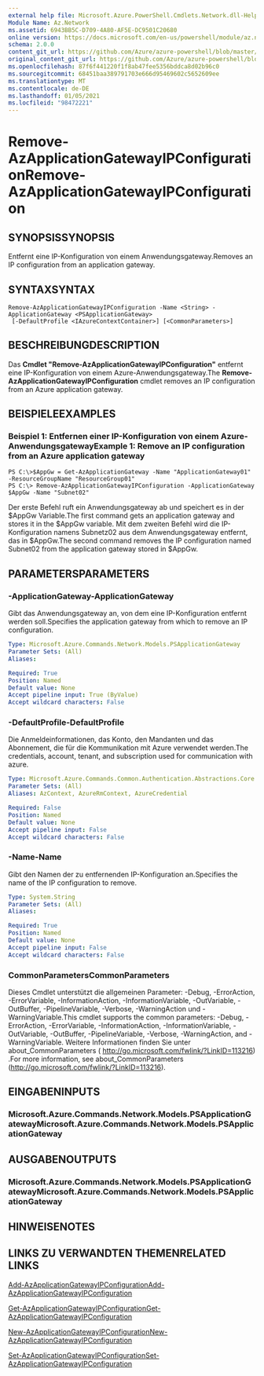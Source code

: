 ```yaml
---
external help file: Microsoft.Azure.PowerShell.Cmdlets.Network.dll-Help.xml
Module Name: Az.Network
ms.assetid: 6943BB5C-D709-4A80-AF5E-DC9501C20680
online version: https://docs.microsoft.com/en-us/powershell/module/az.network/remove-azapplicationgatewayipconfiguration
schema: 2.0.0
content_git_url: https://github.com/Azure/azure-powershell/blob/master/src/Network/Network/help/Remove-AzApplicationGatewayIPConfiguration.md
original_content_git_url: https://github.com/Azure/azure-powershell/blob/master/src/Network/Network/help/Remove-AzApplicationGatewayIPConfiguration.md
ms.openlocfilehash: 87f6f441220f1f8ab47fee5356bddca8d02b96c0
ms.sourcegitcommit: 68451baa389791703e666d95469602c5652609ee
ms.translationtype: MT
ms.contentlocale: de-DE
ms.lasthandoff: 01/05/2021
ms.locfileid: "98472221"
---
```

# <span data-ttu-id="7c14a-101">Remove-AzApplicationGatewayIPConfiguration</span><span class="sxs-lookup"><span data-stu-id="7c14a-101">Remove-AzApplicationGatewayIPConfiguration</span></span>

## <span data-ttu-id="7c14a-102">SYNOPSIS</span><span class="sxs-lookup"><span data-stu-id="7c14a-102">SYNOPSIS</span></span>
<span data-ttu-id="7c14a-103">Entfernt eine IP-Konfiguration von einem Anwendungsgateway.</span><span class="sxs-lookup"><span data-stu-id="7c14a-103">Removes an IP configuration from an application gateway.</span></span>

## <span data-ttu-id="7c14a-104">SYNTAX</span><span class="sxs-lookup"><span data-stu-id="7c14a-104">SYNTAX</span></span>

```
Remove-AzApplicationGatewayIPConfiguration -Name <String> -ApplicationGateway <PSApplicationGateway>
 [-DefaultProfile <IAzureContextContainer>] [<CommonParameters>]
```

## <span data-ttu-id="7c14a-105">BESCHREIBUNG</span><span class="sxs-lookup"><span data-stu-id="7c14a-105">DESCRIPTION</span></span>
<span data-ttu-id="7c14a-106">Das **Cmdlet "Remove-AzApplicationGatewayIPConfiguration"** entfernt eine IP-Konfiguration von einem Azure-Anwendungsgateway.</span><span class="sxs-lookup"><span data-stu-id="7c14a-106">The **Remove-AzApplicationGatewayIPConfiguration** cmdlet removes an IP configuration from an Azure application gateway.</span></span>

## <span data-ttu-id="7c14a-107">BEISPIELE</span><span class="sxs-lookup"><span data-stu-id="7c14a-107">EXAMPLES</span></span>

### <span data-ttu-id="7c14a-108">Beispiel 1: Entfernen einer IP-Konfiguration von einem Azure-Anwendungsgateway</span><span class="sxs-lookup"><span data-stu-id="7c14a-108">Example 1: Remove an IP configuration from an Azure application gateway</span></span>
```
PS C:\>$AppGw = Get-AzApplicationGateway -Name "ApplicationGateway01" -ResourceGroupName "ResourceGroup01"
PS C:\> Remove-AzApplicationGatewayIPConfiguration -ApplicationGateway $AppGw -Name "Subnet02"
```

<span data-ttu-id="7c14a-109">Der erste Befehl ruft ein Anwendungsgateway ab und speichert es in der $AppGw Variable.</span><span class="sxs-lookup"><span data-stu-id="7c14a-109">The first command gets an application gateway and stores it in the $AppGw variable.</span></span>
<span data-ttu-id="7c14a-110">Mit dem zweiten Befehl wird die IP-Konfiguration namens Subnetz02 aus dem Anwendungsgateway entfernt, das in $AppGw.</span><span class="sxs-lookup"><span data-stu-id="7c14a-110">The second command removes the IP configuration named Subnet02 from the application gateway stored in $AppGw.</span></span>

## <span data-ttu-id="7c14a-111">PARAMETERS</span><span class="sxs-lookup"><span data-stu-id="7c14a-111">PARAMETERS</span></span>

### <span data-ttu-id="7c14a-112">-ApplicationGateway</span><span class="sxs-lookup"><span data-stu-id="7c14a-112">-ApplicationGateway</span></span>
<span data-ttu-id="7c14a-113">Gibt das Anwendungsgateway an, von dem eine IP-Konfiguration entfernt werden soll.</span><span class="sxs-lookup"><span data-stu-id="7c14a-113">Specifies the application gateway from which to remove an IP configuration.</span></span>

```yaml
Type: Microsoft.Azure.Commands.Network.Models.PSApplicationGateway
Parameter Sets: (All)
Aliases:

Required: True
Position: Named
Default value: None
Accept pipeline input: True (ByValue)
Accept wildcard characters: False
```

### <span data-ttu-id="7c14a-114">-DefaultProfile</span><span class="sxs-lookup"><span data-stu-id="7c14a-114">-DefaultProfile</span></span>
<span data-ttu-id="7c14a-115">Die Anmeldeinformationen, das Konto, den Mandanten und das Abonnement, die für die Kommunikation mit Azure verwendet werden.</span><span class="sxs-lookup"><span data-stu-id="7c14a-115">The credentials, account, tenant, and subscription used for communication with azure.</span></span>

```yaml
Type: Microsoft.Azure.Commands.Common.Authentication.Abstractions.Core.IAzureContextContainer
Parameter Sets: (All)
Aliases: AzContext, AzureRmContext, AzureCredential

Required: False
Position: Named
Default value: None
Accept pipeline input: False
Accept wildcard characters: False
```

### <span data-ttu-id="7c14a-116">-Name</span><span class="sxs-lookup"><span data-stu-id="7c14a-116">-Name</span></span>
<span data-ttu-id="7c14a-117">Gibt den Namen der zu entfernenden IP-Konfiguration an.</span><span class="sxs-lookup"><span data-stu-id="7c14a-117">Specifies the name of the IP configuration to remove.</span></span>

```yaml
Type: System.String
Parameter Sets: (All)
Aliases:

Required: True
Position: Named
Default value: None
Accept pipeline input: False
Accept wildcard characters: False
```

### <span data-ttu-id="7c14a-118">CommonParameters</span><span class="sxs-lookup"><span data-stu-id="7c14a-118">CommonParameters</span></span>
<span data-ttu-id="7c14a-119">Dieses Cmdlet unterstützt die allgemeinen Parameter: -Debug, -ErrorAction, -ErrorVariable, -InformationAction, -InformationVariable, -OutVariable, -OutBuffer, -PipelineVariable, -Verbose, -WarningAction und -WarningVariable.</span><span class="sxs-lookup"><span data-stu-id="7c14a-119">This cmdlet supports the common parameters: -Debug, -ErrorAction, -ErrorVariable, -InformationAction, -InformationVariable, -OutVariable, -OutBuffer, -PipelineVariable, -Verbose, -WarningAction, and -WarningVariable.</span></span> <span data-ttu-id="7c14a-120">Weitere Informationen finden Sie unter about_CommonParameters ( http://go.microsoft.com/fwlink/?LinkID=113216) .</span><span class="sxs-lookup"><span data-stu-id="7c14a-120">For more information, see about_CommonParameters (http://go.microsoft.com/fwlink/?LinkID=113216).</span></span>

## <span data-ttu-id="7c14a-121">EINGABEN</span><span class="sxs-lookup"><span data-stu-id="7c14a-121">INPUTS</span></span>

### <span data-ttu-id="7c14a-122">Microsoft.Azure.Commands.Network.Models.PSApplicationGateway</span><span class="sxs-lookup"><span data-stu-id="7c14a-122">Microsoft.Azure.Commands.Network.Models.PSApplicationGateway</span></span>

## <span data-ttu-id="7c14a-123">AUSGABEN</span><span class="sxs-lookup"><span data-stu-id="7c14a-123">OUTPUTS</span></span>

### <span data-ttu-id="7c14a-124">Microsoft.Azure.Commands.Network.Models.PSApplicationGateway</span><span class="sxs-lookup"><span data-stu-id="7c14a-124">Microsoft.Azure.Commands.Network.Models.PSApplicationGateway</span></span>

## <span data-ttu-id="7c14a-125">HINWEISE</span><span class="sxs-lookup"><span data-stu-id="7c14a-125">NOTES</span></span>

## <span data-ttu-id="7c14a-126">LINKS ZU VERWANDTEN THEMEN</span><span class="sxs-lookup"><span data-stu-id="7c14a-126">RELATED LINKS</span></span>

[<span data-ttu-id="7c14a-127">Add-AzApplicationGatewayIPConfiguration</span><span class="sxs-lookup"><span data-stu-id="7c14a-127">Add-AzApplicationGatewayIPConfiguration</span></span>](./Add-AzApplicationGatewayIPConfiguration.md)

[<span data-ttu-id="7c14a-128">Get-AzApplicationGatewayIPConfiguration</span><span class="sxs-lookup"><span data-stu-id="7c14a-128">Get-AzApplicationGatewayIPConfiguration</span></span>](./Get-AzApplicationGatewayIPConfiguration.md)

[<span data-ttu-id="7c14a-129">New-AzApplicationGatewayIPConfiguration</span><span class="sxs-lookup"><span data-stu-id="7c14a-129">New-AzApplicationGatewayIPConfiguration</span></span>](./New-AzApplicationGatewayIPConfiguration.md)

[<span data-ttu-id="7c14a-130">Set-AzApplicationGatewayIPConfiguration</span><span class="sxs-lookup"><span data-stu-id="7c14a-130">Set-AzApplicationGatewayIPConfiguration</span></span>](./Set-AzApplicationGatewayIPConfiguration.md)


